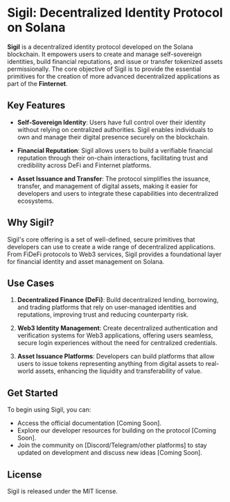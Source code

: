 # Sigil: Decentralized Identity Protocol on Solana

**Sigil** is a decentralized identity protocol developed on the Solana blockchain. It empowers users to create and manage self-sovereign identities, build financial reputations, and issue or transfer tokenized assets permissionally. The core objective of Sigil is to provide the essential primitives for the creation of more advanced decentralized applications as part of the **Finternet**.

## Key Features

- **Self-Sovereign Identity**: Users have full control over their identity without relying on centralized authorities. Sigil enables individuals to own and manage their digital presence securely on the blockchain.

- **Financial Reputation**: Sigil allows users to build a verifiable financial reputation through their on-chain interactions, facilitating trust and credibility across DeFi and Finternet platforms.

- **Asset Issuance and Transfer**: The protocol simplifies the issuance, transfer, and management of digital assets, making it easier for developers and users to integrate these capabilities into decentralized ecosystems.

## Why Sigil?

Sigil's core offering is a set of well-defined, secure primitives that developers can use to create a wide range of decentralized applications. From FiDeFi protocols to Web3 services, Sigil provides a foundational layer for financial identity and asset management on Solana.

## Use Cases

1. **Decentralized Finance (DeFi)**: Build decentralized lending, borrowing, and trading platforms that rely on user-managed identities and reputations, improving trust and reducing counterparty risk.

2. **Web3 Identity Management**: Create decentralized authentication and verification systems for Web3 applications, offering users seamless, secure login experiences without the need for centralized credentials.

3. **Asset Issuance Platforms**: Developers can build platforms that allow users to issue tokens representing anything from digital assets to real-world assets, enhancing the liquidity and transferability of value.

## Get Started

To begin using Sigil, you can:

- Access the official documentation [Coming Soon].
- Explore our developer resources for building on the protocol [Coming Soon].
- Join the community on [Discord/Telegram/other platforms] to stay updated on development and discuss new ideas [Coming Soon].

## License

Sigil is released under the MIT license.

